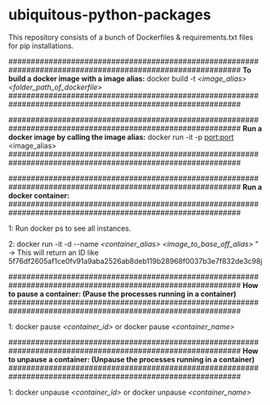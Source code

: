 # ubiquitous-python-packages
This repository consists of a bunch of Dockerfiles & requirements.txt files for pip installations. 

############################################################################################################
**To build a docker image with a image alias:**
docker build -t *<image_alias>* *<folder_path_of_dockerfile>*
############################################################################################################

############################################################################################################
**Run a docker image by calling the image alias:**
docker run -it -p <port:port> <image_alias>
############################################################################################################

############################################################################################################
**Run a docker container:**
############################################################################################################

1: Run docker ps to see all instances.

2: docker run -it -d --name *<container_alias>* *<image_to_base_off_alias>* " -> This will return an ID like 5f76df2605af1ce0fv91a9aba2526ab8deb119b28968f0037b3e7f832de3c98j

############################################################################################################
**How to pause a container: (Pause the processes running in a container)**
############################################################################################################

1: docker pause *<container_id>* or docker pause *<container_name>*

############################################################################################################
**How to unpause a container: (Unpause the processes running in a container)**
############################################################################################################

1: docker unpause *<container_id>* or docker unpause *<container_name>*

